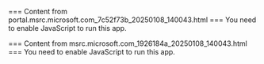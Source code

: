 === Content from portal.msrc.microsoft.com_7c52f73b_20250108_140043.html ===
You need to enable JavaScript to run this app.

=== Content from msrc.microsoft.com_1926184a_20250108_140043.html ===
You need to enable JavaScript to run this app.
